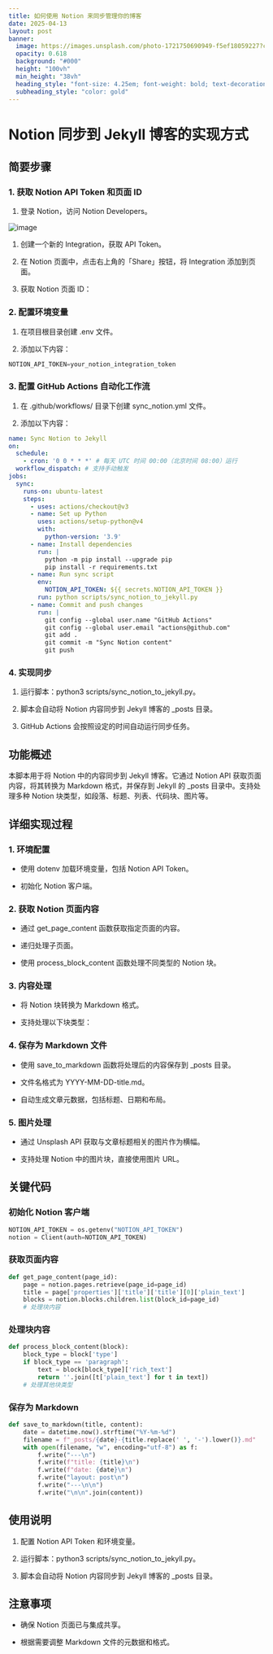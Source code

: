 ```yaml
---
title: 如何使用 Notion 来同步管理你的博客
date: 2025-04-13
layout: post
banner:
  image: https://images.unsplash.com/photo-1721750690949-f5ef18059227?crop=entropy&cs=tinysrgb&fit=max&fm=jpg&ixid=M3w2OTIwMzJ8MHwxfHJhbmRvbXx8fHx8fHx8fDE3NDQ1MTk3MTZ8&ixlib=rb-4.0.3&q=80&w=1080
  opacity: 0.618
  background: "#000"
  height: "100vh"
  min_height: "38vh"
  heading_style: "font-size: 4.25em; font-weight: bold; text-decoration: underline"
  subheading_style: "color: gold"
---
```


# Notion 同步到 Jekyll 博客的实现方式

## 简要步骤

### 1. 获取 Notion API Token 和页面 ID

1. 登录 Notion，访问 Notion Developers。

![image](https://prod-files-secure.s3.us-west-2.amazonaws.com/a7a0cc5a-89b9-4cda-8686-1fba0ca52f40/d19c1afe-dea5-4312-9333-786b0ba83054/image.png?X-Amz-Algorithm=AWS4-HMAC-SHA256&X-Amz-Content-Sha256=UNSIGNED-PAYLOAD&X-Amz-Credential=ASIAZI2LB466UGYXPOAM%2F20250413%2Fus-west-2%2Fs3%2Faws4_request&X-Amz-Date=20250413T044835Z&X-Amz-Expires=3600&X-Amz-Security-Token=IQoJb3JpZ2luX2VjEGsaCXVzLXdlc3QtMiJGMEQCIAeZoFWUFHaiFEbyVcORkE1vrs2sfXQzO3QQaF7oBCxDAiAG8fHKQ1NmPBzLzMS%2Fc0W7vr1JM8%2BcRmp4sIa4xKshViqIBAjk%2F%2F%2F%2F%2F%2F%2F%2F%2F%2F8BEAAaDDYzNzQyMzE4MzgwNSIM864OOW0pO%2FKviNE8KtwDcJkQOBJDlU0YTNSGlz%2FqcnO9Vx4RzrRhFN0o596TK%2FagB%2BtrzAUiwsFw8Dk6Z0jL6z%2FgAZTshpNl7pNd9XW4anSRsJ5AxNobNl2x8zegaDTWVTKLSDCwFWiqwt7YxykocmvOHMDomKvaO9ybuiYvlRtlisg9M0dN9a8n3Ekkfuow9kc9r8thEpPC4g74pu%2BAKuDsTmBPD0iOgrG4UVcP0kqhKY0wSyrrGVfUlukweicZ8HyvHU41m%2BD%2BEJOn5KMhBof%2FdKMLtA2KGOqtwW%2Bm6UgY6ddsQUgLYmhx1mmVIgOlABZS9yYPr5H5bQ8BFCEIg6alaJvabFqFp89Udvo4ldwVnv0pnppUhTEigyo5%2FpwyAtL5Edoy13k5sfQCFOnfrvGG5WF9s1hX1ejUoBScCYIK1p%2BxzC61AX4AoTa4cfWisl0DhpllA3vUGLhAwTvkfwP3P47bQByysPScHSlgWrvAEZXrG9Krv7TIdzrD9eylSYTB%2FPRq3dBayRYUykZ1WlJYM4O3S87q19fhGiWWOiVrxyBF8v%2FinaOI3eF6Qpx16UWhaFScRVpSqS6BeSRNFe2Fy%2F5OEB3qev%2BK8hl%2F67s09jil5%2BYNKyrM1vnnz0AjOBk6rIky2nhnyG0w0tHsvwY6pgE7qg4s9auOKOc8eDPGR9YDEt6G53kU4Rk0CVgluv%2BtSQcYfpqF%2F40vRkLj65gGmbspJuw8%2BAaKK2W4ZFF68IWny6MF%2F2Hc3buzrb7YCIN6pvsFLPQiJOVb3NVob8gHf5Ttq18DwoJceI5%2FmGFm7MOQQsAhGhbb44GNkP4fIt0iElRHY7OTfJxXUhYNWJi4rEvH%2Bbflyq5I3o8G5JkAnidvJTJs2Yar&X-Amz-Signature=c00f691dbb498135ee5eb7c5d468b1262e32f2d019b2cf32a86840d9756ceed2&X-Amz-SignedHeaders=host&x-id=GetObject)

1. 创建一个新的 Integration，获取 API Token。

1. 在 Notion 页面中，点击右上角的「Share」按钮，将 Integration 添加到页面。

1. 获取 Notion 页面 ID：


### 2. 配置环境变量

1. 在项目根目录创建 .env 文件。

1. 添加以下内容：

```javascript
NOTION_API_TOKEN=your_notion_integration_token
```

### 3. 配置 GitHub Actions 自动化工作流

1. 在 .github/workflows/ 目录下创建 sync_notion.yml 文件。

1. 添加以下内容：

```yaml
name: Sync Notion to Jekyll
on:
  schedule:
    - cron: '0 0 * * *' # 每天 UTC 时间 00:00（北京时间 08:00）运行
  workflow_dispatch: # 支持手动触发
jobs:
  sync:
    runs-on: ubuntu-latest
    steps:
      - uses: actions/checkout@v3
      - name: Set up Python
        uses: actions/setup-python@v4
        with:
          python-version: '3.9'
      - name: Install dependencies
        run: |
          python -m pip install --upgrade pip
          pip install -r requirements.txt
      - name: Run sync script
        env:
          NOTION_API_TOKEN: ${{ secrets.NOTION_API_TOKEN }}
        run: python scripts/sync_notion_to_jekyll.py
      - name: Commit and push changes
        run: |
          git config --global user.name "GitHub Actions"
          git config --global user.email "actions@github.com"
          git add .
          git commit -m "Sync Notion content"
          git push
```

### 4. 实现同步

1. 运行脚本：python3 scripts/sync_notion_to_jekyll.py。

1. 脚本会自动将 Notion 内容同步到 Jekyll 博客的 _posts 目录。

1. GitHub Actions 会按照设定的时间自动运行同步任务。

## 功能概述

本脚本用于将 Notion 中的内容同步到 Jekyll 博客。它通过 Notion API 获取页面内容，将其转换为 Markdown 格式，并保存到 Jekyll 的 _posts 目录中。支持处理多种 Notion 块类型，如段落、标题、列表、代码块、图片等。

## 详细实现过程

### 1. 环境配置

- 使用 dotenv 加载环境变量，包括 Notion API Token。

- 初始化 Notion 客户端。

### 2. 获取 Notion 页面内容

- 通过 get_page_content 函数获取指定页面的内容。

- 递归处理子页面。

- 使用 process_block_content 函数处理不同类型的 Notion 块。

### 3. 内容处理

- 将 Notion 块转换为 Markdown 格式。

- 支持处理以下块类型：


### 4. 保存为 Markdown 文件

- 使用 save_to_markdown 函数将处理后的内容保存到 _posts 目录。

- 文件名格式为 YYYY-MM-DD-title.md。

- 自动生成文章元数据，包括标题、日期和布局。

### 5. 图片处理

- 通过 Unsplash API 获取与文章标题相关的图片作为横幅。

- 支持处理 Notion 中的图片块，直接使用图片 URL。

## 关键代码

### 初始化 Notion 客户端

```python
NOTION_API_TOKEN = os.getenv("NOTION_API_TOKEN")
notion = Client(auth=NOTION_API_TOKEN)
```

### 获取页面内容

```python
def get_page_content(page_id):
    page = notion.pages.retrieve(page_id=page_id)
    title = page['properties']['title']['title'][0]['plain_text']
    blocks = notion.blocks.children.list(block_id=page_id)
    # 处理块内容
```

### 处理块内容

```python
def process_block_content(block):
    block_type = block['type']
    if block_type == 'paragraph':
        text = block[block_type]['rich_text']
        return ''.join([t['plain_text'] for t in text])
    # 处理其他块类型
```

### 保存为 Markdown

```python
def save_to_markdown(title, content):
    date = datetime.now().strftime("%Y-%m-%d")
    filename = f"_posts/{date}-{title.replace(' ', '-').lower()}.md"
    with open(filename, "w", encoding="utf-8") as f:
        f.write("---\n")
        f.write(f"title: {title}\n")
        f.write(f"date: {date}\n")
        f.write("layout: post\n")
        f.write("---\n\n")
        f.write("\n\n".join(content))
```

## 使用说明

1. 配置 Notion API Token 和环境变量。

1. 运行脚本：python3 scripts/sync_notion_to_jekyll.py。

1. 脚本会自动将 Notion 内容同步到 Jekyll 博客的 _posts 目录。

## 注意事项

- 确保 Notion 页面已与集成共享。

- 根据需要调整 Markdown 文件的元数据和格式。